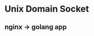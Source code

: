 
# Unix Domain Socket

## nginx -> golang app


<!--stackedit_data:
eyJoaXN0b3J5IjpbLTYyNzY1NTEzOF19
-->